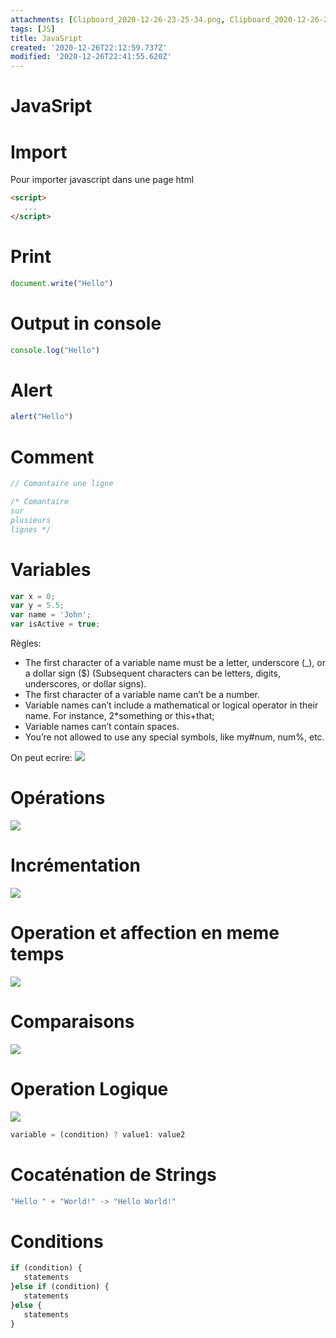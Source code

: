 ```yaml
---
attachments: [Clipboard_2020-12-26-23-25-34.png, Clipboard_2020-12-26-23-27-17.png, Clipboard_2020-12-26-23-29-02.png, Clipboard_2020-12-26-23-29-51.png, Clipboard_2020-12-26-23-31-14.png, Clipboard_2020-12-26-23-32-43.png]
tags: [JS]
title: JavaSript
created: '2020-12-26T22:12:59.737Z'
modified: '2020-12-26T22:41:55.620Z'
---
```


# JavaSript 

# Import
Pour importer javascript dans une page html

```html
<script>
   ...
</script>
```
# Print
```js
document.write("Hello")
```

# Output in console
```js
console.log("Hello")
```

# Alert
```js
alert("Hello")
```

# Comment
```js
// Comantaire une ligne

/* Comantaire 
sur
plusieurs
lignes */
```

# Variables
```js
var x = 0;
var y = 5.5;
var name = 'John';
var isActive = true; 
```

Règles:
- The first character of a variable name must be a letter, underscore (_), or a dollar sign ($) (Subsequent characters can be letters, digits, underscores, or dollar signs).
- The first character of a variable name can’t be a number.
- Variable names can’t include a mathematical or logical operator in their name. For instance, 2*something or this+that;
- Variable names can’t contain spaces.
- You’re not allowed to use any special symbols, like my#num, num%, etc.

On peut ecrire:
![](@attachment/Clipboard_2020-12-26-23-25-34.png)

# Opérations
![](@attachment/Clipboard_2020-12-26-23-27-17.png)

# Incrémentation
![](@attachment/Clipboard_2020-12-26-23-29-02.png)

# Operation et affection en meme temps
![](@attachment/Clipboard_2020-12-26-23-29-51.png)

# Comparaisons
![](@attachment/Clipboard_2020-12-26-23-31-14.png)

# Operation Logique
![](@attachment/Clipboard_2020-12-26-23-32-43.png)
```js
variable = (condition) ? value1: value2
``` 

# Cocaténation de Strings
```js
"Hello " + "World!" -> "Hello World!"
```

# Conditions
```js
if (condition) {
   statements
}else if (condition) {
   statements
}else {
   statements
}
```










